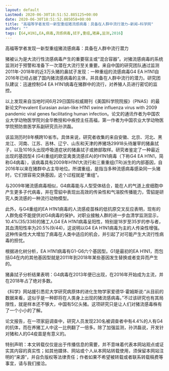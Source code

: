 ```yaml
---
layout: default
Lastmod: 2020-06-30T18:51:52.885125+00:00
date: 2020-06-30T18:51:52.885058+00:00
title: "高福等学者发现一新型重组猪流感病毒：具备在人群中流行潜力—新闻—科学网"
author: ""
tags: [G4,H1N1,EA,病毒,流感病毒,拭子,重组,猪鼻,监测,2016]
---
```


高福等学者发现一新型重组猪流感病毒：具备在人群中流行潜力

猪被认为是大流行性流感病毒产生的重要宿主或“混合容器”。对猪流感病毒的系统监测对于预警和准备下一次潜在大流行至关重要。来自中国的研究团队通过监测2011年-2018年的近3万头猪的鼻拭子发现：一种重组的流感病毒G4 EA H1N1自2016年已经占据了国内猪流感病毒的主体，并具备在人群中流行的潜力。研究团队建议：迅速控制G4 EA H1N1病毒在猪群中的流行，对养殖人员进行密切的监控。

以上发现来自当地时间6月29日国际权威期刊《美国科学院院报》（PNAS）的最新论文Prevalent Eurasian avian-like H1N1 swine influenza virus with 2009 pandemic viral genes facilitating human infection。论文的通讯作者为中国农业大学动物医学院刘金华教授和中疾控主任高福，第一作者为中国农业大学动物医学院预防兽医学系副研究员孙洪磊。

该监测历时8年横跨10省市。具体来说，研究者收集的来自安徽、北京、河北、黑龙江、河南、江苏、吉林、辽宁、山东和天津的养猪场29918头待屠宰的猪鼻拭子，以及1016头出现呼吸道症状的猪鼻拭子或肺部取样。研究者鉴定了一种最近出现的基因型4 (G4)重组的欧亚禽类流感(EA)的H1N1病毒（下称G4 EA H1N1，简称G4病毒），该病毒具有2009年H1N1大流行和三重重组(TR)派生的内部基因，自2016年以来在猪群中占主导地位。所谓重组，是指当多种流感病毒感染同一头猪时，它们很容易交换基因，这个过程就是“重组”。

与2009年猪流感病毒相似，G4病毒能与人型受体结合，能在人的气道上皮细胞中产生更多子代病毒，并在雪貂中表现出高效的传染性和气溶胶传播能力，雪貂是研究人类流感的一种流行动物模型。

此外，与G4重组的EA H1N1病毒的人流感疫苗株的低抗原交叉反应表明，现有的人群免疫不能提供对G4病毒的保护。对职业接触人群的进一步血清学监测显示，10.4%(35/338)的猪工人G4 EA H1N1病毒呈阳性，特别是18岁至35岁的参与者，其血清阳性率为20.5%(9/44)，这说明以G4 EA H1N1病毒为主的人传染性增强。这种传染性大大增加了病毒在人类中适应的机会，并引起了对可能产生大流行性病毒的担忧。

根据进化树分析，EA H1N1病毒有G1-G6六个基因型。G1是最初的EA H1N1，而包括G4在内的其他基因型就是2011年到2018年某些基因发生替换或者变异而产生的。

猪鼻拭子分析结果表明：G4病毒在2013年便已出现，在2016年开始成为主流，并在2018年占了绝对多数。

《科学》网站援引悉尼大学研究病原体的进化生物学家爱德华·霍姆斯说:“从目前的数据来看，这似乎是一种即将在人类身上出现的猪流感病毒。”不过该研究也有其局限性，就是样本还不够大，中国有5亿头猪。这项研究只是让人们对猪流感毒株有了一个小小的了解。

论文报告，在一项家庭调查中，研究人员发现230名被调查者中有4.4%的人有G4的抗体，而在养猪工人中这一比例翻了一倍多。除了加强监测，孙洪磊说，开发针对猪和人的G4疫苗是有意义的。

特别声明：本文转载仅仅是出于传播信息的需要，并不意味着代表本网站观点或证实其内容的真实性；如其他媒体、网站或个人从本网站转载使用，须保留本网站注明的“来源”，并自负版权等法律责任；作者如果不希望被转载或者联系转载稿费等事宜，请与我们接洽。

